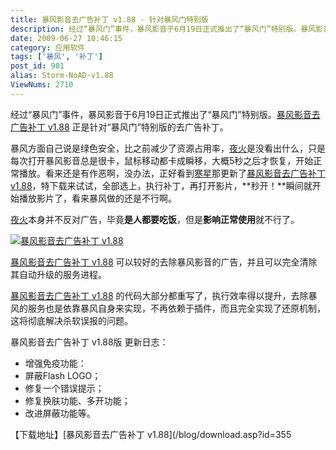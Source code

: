 ```yaml
---
title: 暴风影音去广告补丁 v1.88 - 针对暴风门特别版
description: 经过“暴风门”事件，暴风影音于6月19日正式推出了“暴风门”特别版。暴风影音去广告补丁v1.88正是针对“暴风门”特别版的去广告补丁。暴风方面自己说是绿色安全，比之前减少了资源占用率，夜火是没看出什么，只是每次打开暴风影音总是很卡，鼠标移动都卡成瞬移，大概5秒之后才恢复，开始正常播放。看来还是有作恶啊，没办法，正好看到寒星那更新了暴风影音去广告补丁v1.88，特下载来试试，全部选上，执行补丁，再打开影片，秒开！瞬间就开始播放影片了，看来暴风做的还是不行啊。夜火本身并不反对广告，毕竟是人都要吃饭，但是影响正常使用就不行了。
date: 2009-06-27 10:46:15
category: 应用软件
tags: ['暴风', '补丁']
post_id: 901
alias: Storm-NoAD-v1.88
ViewNums: 2710
---
```


经过“暴风门”事件，暴风影音于6月19日正式推出了“暴风门”特别版。[暴风影音去广告补丁 v1.88](/blog/storm-noad-v188) 正是针对“暴风门”特别版的去广告补丁。

暴风方面自己说是绿色安全，比之前减少了资源占用率，[夜火](/blog/)是没看出什么，只是每次打开暴风影音总是很卡，鼠标移动都卡成瞬移，大概5秒之后才恢复，开始正常播放。看来还是有作恶啊，没办法，正好看到[寒星](http://www.hxlive.cn/)那更新了[暴风影音去广告补丁 v1.88](/blog/storm-noad-v188)，特下载来试试，全部选上，执行补丁，再打开影片，**秒开！**瞬间就开始播放影片了，看来暴风做的还是不行啊。

[夜火](/blog/)本身并不反对广告，毕竟**是人都要吃饭**，但是**影响正常使用**就不行了。

[![暴风影音去广告补丁 v1.88](http://www.hxlive.cn/pic/t-0424.png)](/blog/storm-noad-v188)

[暴风影音去广告补丁 v1.88](/blog/storm-noad-v188) 可以较好的去除暴风影音的广告，并且可以完全清除其自动升级的服务进程。

[暴风影音去广告补丁 v1.88](/blog/storm-noad-v188) 的代码大部分都重写了，执行效率得以提升，去除暴风的服务也是依靠暴风自身来实现，不再依赖于插件，而且完全实现了还原机制，这将彻底解决杀软误报的问题。

暴风影音去广告补丁 v1.88版 更新日志：

* 增强免疫功能：
* 屏蔽Flash LOGO；
* 修复一个错误提示；
* 修复换肤功能、多开功能；
* 改进屏蔽功能等。

【下载地址】[暴风影音去广告补丁 v1.88](/blog/download.asp?id=355

